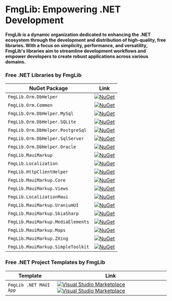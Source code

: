 # FmgLib: Empowering .NET Development 

**FmgLib is a dynamic organization dedicated to enhancing the .NET ecosystem through the development and distribution of high-quality, free libraries. With a focus on simplicity, performance, and versatility, FmgLib's libraries aim to streamline development workflows and empower developers to create robust applications across various domains.**

<!-- ![FmgLib](https://github.com/FmgLib/.github/assets/73774639/96068aca-4ce0-4f0f-adbb-f2090742520e) -->

### Free .NET Libraries by FmgLib

| NuGet Package | Link |
|--------------|------|
| `FmgLib.Orm.DbHelper` | [![NuGet](https://buildstats.info/nuget/FmgLib.Orm.DbHelper?includePreReleases=true)](https://www.nuget.org/packages/FmgLib.Orm.DbHelper/) |
| `FmgLib.Orm.Common` | [![NuGet](https://buildstats.info/nuget/FmgLib.Orm.Common?includePreReleases=true)](https://www.nuget.org/packages/FmgLib.Orm.Common/) |
| `FmgLib.Orm.DbHelper.MySql` | [![NuGet](https://buildstats.info/nuget/FmgLib.Orm.DbHelper.MySql?includePreReleases=true)](https://www.nuget.org/packages/FmgLib.Orm.DbHelper.MySql/) |
| `FmgLib.Orm.DbHelper.SQLite` | [![NuGet](https://buildstats.info/nuget/FmgLib.Orm.DbHelper.SQLite?includePreReleases=true)](https://www.nuget.org/packages/FmgLib.Orm.DbHelper.SQLite/) |
| `FmgLib.Orm.DbHelper.PostgreSql` | [![NuGet](https://buildstats.info/nuget/FmgLib.Orm.DbHelper.PostgreSql?includePreReleases=true)](https://www.nuget.org/packages/FmgLib.Orm.DbHelper.PostgreSql/) |
| `FmgLib.Orm.DbHelper.SqlServer` | [![NuGet](https://buildstats.info/nuget/FmgLib.Orm.DbHelper.SqlServer?includePreReleases=true)](https://www.nuget.org/packages/FmgLib.Orm.DbHelper.SqlServer/) |
| `FmgLib.Orm.DbHelper.Oracle` | [![NuGet](https://buildstats.info/nuget/FmgLib.Orm.DbHelper.Oracle?includePreReleases=true)](https://www.nuget.org/packages/FmgLib.Orm.DbHelper.Oracle/) |
| `FmgLib.MauiMarkup` | [![NuGet](https://buildstats.info/nuget/FmgLib.MauiMarkup?includePreReleases=true)](https://www.nuget.org/packages/FmgLib.MauiMarkup/) |
| `FmgLib.Localization` | [![NuGet](https://buildstats.info/nuget/FmgLib.Localization?includePreReleases=false)](https://www.nuget.org/packages/FmgLib.Localization/) |
| `FmgLib.HttpClientHelper` | [![NuGet](https://buildstats.info/nuget/FmgLib.HttpClientHelper?includePreReleases=true)](https://www.nuget.org/packages/FmgLib.HttpClientHelper/) |
| `FmgLib.MauiMarkup.Core` | [![NuGet](https://buildstats.info/nuget/FmgLib.MauiMarkup.Core?includePreReleases=true)](https://www.nuget.org/packages/FmgLib.MauiMarkup.Core/) |
| `FmgLib.MauiMarkup.Views` | [![NuGet](https://buildstats.info/nuget/FmgLib.MauiMarkup.Views?includePreReleases=true)](https://www.nuget.org/packages/FmgLib.MauiMarkup.Views/) |
| `FmgLib.LocalizationMaui` | [![NuGet](https://buildstats.info/nuget/FmgLib.LocalizationMaui?includePreReleases=true)](https://www.nuget.org/packages/FmgLib.LocalizationMaui/) |
| `FmgLib.MauiMarkup.UraniumUI` | [![NuGet](https://buildstats.info/nuget/FmgLib.MauiMarkup.UraniumUI?includePreReleases=true)](https://www.nuget.org/packages/FmgLib.MauiMarkup.UraniumUI/) |
| `FmgLib.MauiMarkup.SkiaSharp` | [![NuGet](https://buildstats.info/nuget/FmgLib.MauiMarkup.SkiaSharp?includePreReleases=true)](https://www.nuget.org/packages/FmgLib.MauiMarkup.SkiaSharp/) |
| `FmgLib.MauiMarkup.MediaElements` | [![NuGet](https://buildstats.info/nuget/FmgLib.MauiMarkup.MediaElements?includePreReleases=true)](https://www.nuget.org/packages/FmgLib.MauiMarkup.MediaElements/) |
| `FmgLib.MauiMarkup.Maps` | [![NuGet](https://buildstats.info/nuget/FmgLib.MauiMarkup.Maps?includePreReleases=true)](https://www.nuget.org/packages/FmgLib.MauiMarkup.Maps/) |
| `FmgLib.MauiMarkup.ZXing` | [![NuGet](https://buildstats.info/nuget/FmgLib.MauiMarkup.ZXing?includePreReleases=true)](https://www.nuget.org/packages/FmgLib.MauiMarkup.ZXing/) |
| `FmgLib.MauiMarkup.SimpleToolkit` | [![NuGet](https://buildstats.info/nuget/FmgLib.MauiMarkup.SimpleToolkit?includePreReleases=true)](https://www.nuget.org/packages/FmgLib.MauiMarkup.SimpleToolkit/) |


### Free .NET Project Templates by FmgLib

| Template | Link |
|--------------|------|
| `FmgLib .NET MAUI App` | [![Visual Studio Marketplace](https://img.shields.io/visual-studio-marketplace/r/FmgLib.FmgLibMauiMarkupTemplate)](https://marketplace.visualstudio.com/items?itemName=FmgLib.FmgLibMauiMarkupTemplate&ssr=false#overview) [![Visual Studio Marketplace](https://img.shields.io/visual-studio-marketplace/i/FmgLib.FmgLibMauiMarkupTemplate)](https://marketplace.visualstudio.com/items?itemName=FmgLib.FmgLibMauiMarkupTemplate&ssr=false#overview)|
